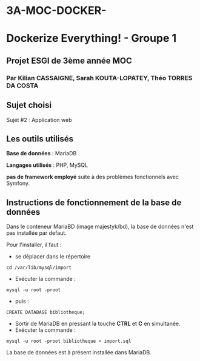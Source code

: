 # 3A-MOC-DOCKER-
# Dockerize Everything! - Groupe 1
## Projet ESGI de 3ème année MOC
### Par Kilian CASSAIGNE, Sarah KOUTA-LOPATEY, Théo TORRES DA COSTA

## Sujet choisi
Sujet #2 : Application web

## Les outils utilisés
**Base de données** : MariaDB

**Langages utilisés** : PHP, MySQL

**pas de framework employé** suite à des problèmes fonctionnels avec Symfony.

## Instructions de fonctionnement de la base de données

Dans le conteneur MariaBD (image majestyk/bd), la base de données n'est pas installée par defaut. 

Pour l'installer, il faut : 
* se déplacer dans le répertoire
```
cd /var/lib/mysql/import
```
 
* Exécuter la commande :
```
mysql -u root -proot
```

* puis :
```
CREATE DATABASE bibliotheque;
```
* Sortir de MariaDB en pressant la touche **CTRL** et **C** en simultanée.
* Exécuter la commande :
```
mysql -u root -proot bibliotheque < import.sql
```

La base de données est à présent installée dans MariaDB.
